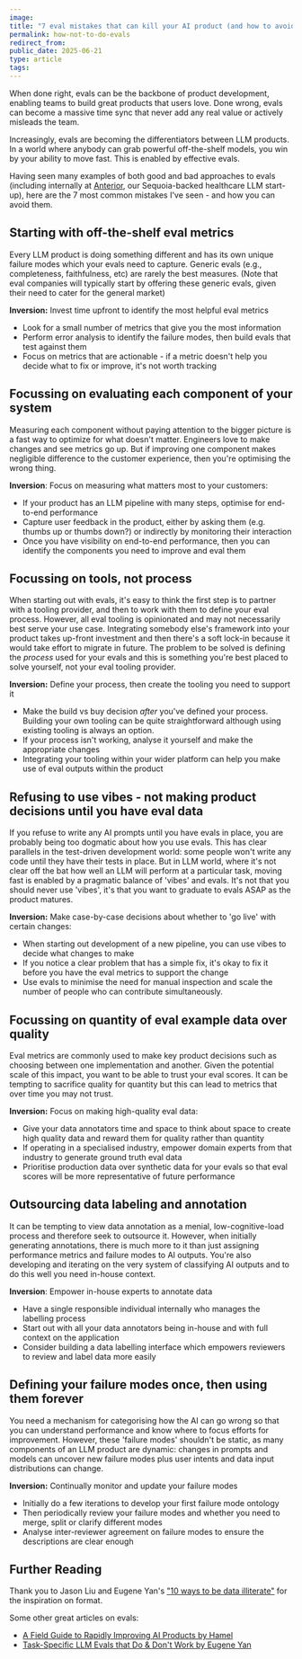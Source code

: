 ```yaml
---
image: 
title: "7 eval mistakes that can kill your AI product (and how to avoid them)"
permalink: how-not-to-do-evals
redirect_from: 
public_date: 2025-06-21
type: article
tags:
---
```


When done right, evals can be the backbone of product development, enabling teams to build great products that users love. Done wrong, evals can become a massive time sync that never add any real value or actively misleads the team.

Increasingly, evals are becoming the differentiators between LLM products. In a world where anybody can grab powerful off-the-shelf models, you win by your ability to move fast. This is enabled by effective evals.

Having seen many examples of both good and bad approaches to evals (including internally at [Anterior](https://anterior.com/), our Sequoia-backed healthcare LLM start-up), here are the 7 most common mistakes I've seen - and how you can avoid them.


## Starting with off-the-shelf eval metrics
Every LLM product is doing something different and has its own unique failure modes which your evals need to capture. Generic evals (e.g., completeness, faithfulness, etc) are rarely the best measures. (Note that eval companies will typically start by offering these generic evals, given their need to cater for the general market)

**Inversion:** Invest time upfront to identify the most helpful eval metrics
- Look for a small number of metrics that give you the most information
- Perform error analysis to identify the failure modes, then build evals that test against them
- Focus on metrics that are actionable - if a metric doesn't help you decide what to fix or improve, it's not worth tracking

## Focussing on evaluating each component of your system
Measuring each component without paying attention to the bigger picture is a fast way to optimize for what doesn't matter. Engineers love to make changes and see metrics go up. But if improving one component makes negligible difference to the customer experience, then you're optimising the wrong thing.

**Inversion**: Focus on measuring what matters most to your customers:
- If your product has an LLM pipeline with many steps, optimise for end-to-end performance
- Capture user feedback in the product, either by asking them (e.g. thumbs up or thumbs down?) or indirectly by monitoring their interaction
- Once you have visibility on end-to-end performance, then you can identify the components you need to improve and eval them

## Focussing on tools, not process
When starting out with evals, it's easy to think the first step is to partner with a tooling provider, and then to work with them to define your eval process. However, all eval tooling is opinionated and may not necessarily best serve your use case. Integrating somebody else's framework into your product takes up-front investment and then there's a soft lock-in because it would take effort to migrate in future. The problem to be solved is defining the *process* used for your evals and this is something you're best placed to solve yourself, not your eval tooling provider.

**Inversion:** Define your process, then create the tooling you need to support it
- Make the build vs buy decision *after* you've defined your process. Building your own tooling can be quite straightforward although using existing tooling is always an option.
- If your process isn't working, analyse it yourself and make the appropriate changes
- Integrating your tooling within your wider platform can help you make use of eval outputs within the product

## Refusing to use vibes - not making product decisions until you have eval data
If you refuse to write any AI prompts until you have evals in place, you are probably being too dogmatic about how you use evals. This has clear parallels in the test-driven development world: some people won't write any code until they have their tests in place. But in LLM world, where it's not clear off the bat how well an LLM will perform at a particular task, moving fast is enabled by a pragmatic balance of 'vibes' and evals. It's not that you should never use 'vibes', it's that you want to graduate to evals ASAP as the product matures.

**Inversion:** Make case-by-case decisions about whether to 'go live' with certain changes:
- When starting out development of a new pipeline, you can use vibes to decide what changes to make
- If you notice a clear problem that has a simple fix, it's okay to fix it before you have the eval metrics to support the change
- Use evals to minimise the need for manual inspection and scale the number of people who can contribute simultaneously.

## Focussing on quantity of eval example data over quality
Eval metrics are commonly used to make key product decisions such as choosing between one implementation and another. Given the potential scale of this impact, you want to be able to trust your eval scores. It can be tempting to sacrifice quality for quantity but this can lead to metrics that over time you may not trust.

**Inversion:** Focus on making high-quality eval data:
- Give your data annotators time and space to think about space to create high quality data and reward them for quality rather than quantity
- If operating in a specialised industry, empower domain experts from that industry to generate ground truth eval data
- Prioritise production data over synthetic data for your evals so that eval scores will be more representative of future performance

## Outsourcing data labeling and annotation
It can be tempting to view data annotation as a menial, low-cognitive-load process and therefore seek to outsource it. However, when initially generating annotations, there is much more to it than just assigning performance metrics and failure modes to AI outputs. You're also developing and iterating on the very system of classifying AI outputs and to do this well you need in-house context.

**Inversion**: Empower in-house experts to annotate data
- Have a single responsible individual internally who manages the labelling process
- Start out with all your data annotators being in-house and with full context on the application
- Consider building a data labelling interface which empowers reviewers to review and label data more easily

## Defining your failure modes once, then using them forever
You need a mechanism for categorising how the AI can go wrong so that you can understand performance and know where to focus efforts for improvement. However, these 'failure modes' shouldn't be static, as many components of an LLM product are dynamic: changes in prompts and models can uncover new failure modes plus user intents and data input distributions can change.

**Inversion:** Continually monitor and update your failure modes
- Initially do a few iterations to develop your first failure mode ontology
- Then periodically review your failure modes and whether you need to merge, split or clarify different modes
- Analyse inter-reviewer agreement on failure modes to ensure the descriptions are clear enough

## Further Reading
Thank you to Jason Liu and Eugene Yan's ["10 ways to be data illiterate"](https://jxnl.co/writing/2024/06/02/10-ways-to-be-data-illiterate-and-how-to-avoid-them/) for the inspiration on format.

Some other great articles on evals:
- [A Field Guide to Rapidly Improving AI Products by Hamel](https://hamel.dev/blog/posts/field-guide/)
- [Task-Specific LLM Evals that Do & Don't Work by Eugene Yan](https://eugeneyan.com/writing/evals/)

